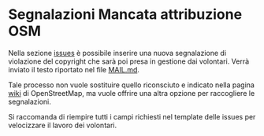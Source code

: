 # Segnalazioni Mancata attribuzione OSM

Nella sezione [issues](https://github.com/osmItalia/Segnalazioni-Mancata-attribuzione-OSM/issues) è possibile inserire una nuova segnalazione di violazione del copyright che sarà poi presa in gestione dai volontari. Verrà inviato il testo riportato nel file [MAIL.md](MAIL.md).

Tale processo non vuole sostituire quello riconsciuto e indicato nella pagina [wiki](https://wiki.openstreetmap.org/wiki/Lacking_proper_attribution) di OpenStreetMap, ma vuole offrire una altra opzione per raccogliere le segnalazioni.

Si raccomanda di riempire tutti i campi richiesti nel template delle issues per velocizzare il lavoro dei volontari.
